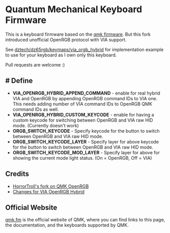 # Quantum Mechanical Keyboard Firmware

This is a keyboard firmware based on the [qmk firmware](https://github.com/qmk/qmk_firmware). But this fork introduced unofficial OpenRGB protocol with VIA support.

See [dztech/dz65rgb/keymaps/via_orgb_hybrid](https://github.com/thanik/qmk_firmware_orgb_via/tree/feature/orgb_via_hybrid/keyboards/dztech/dz65rgb/keymaps/via_orgb_hybrid) for implementation example to use for your keyboard as I own only this keyboard.

Pull requests are welcome :)

## # Define
- **VIA_OPENRGB_HYBRID_APPEND_COMMAND** - enable for real hybrid VIA and OpenRGB by appending OpenRGB command IDs to VIA one. This needs adding number of VIA command IDs to OpenRGB QMK command IDs as well.
- **VIA_OPENRGB_HYBRID_CUSTOM_KEYCODE** - enable for having a custom keycode for switching between OpenRGB and VIA raw HID mode. (Currently doesn't work)
- **ORGB_SWITCH_KEYCODE** - Specify keycode for the button to switch between OpenRGB and VIA raw HID mode.
- **ORGB_SWITCH_KEYCODE_LAYER** - Specify layer for above keycode for the button to switch between OpenRGB and VIA raw HID mode.
- **ORGB_SWITCH_KEYCODE_MOD_LAYER** - Specify layer for above for showing the current mode light status. (On = OpenRGB, Off = VIA)
## Credits
- [HorrorTroll's fork on QMK OpenRGB](https://github.com/HorrorTroll/qmk_firmware/tree/openrgb_develop)
- [Changes for VIA OpenRGB Hybrid](https://github.com/gloryhzw/qmk_tool/wiki/Changes-for-VIA-OpenRGB-Hybrid)

## Official Website

[qmk.fm](https://qmk.fm) is the official website of QMK, where you can find links to this page, the documentation, and the keyboards supported by QMK.
